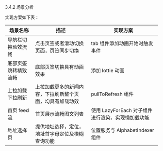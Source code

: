 3.4.2 场景分析

实现方案如下表：

| 场景名称 | 描述 | 实现方案 |
| --- | --- | --- |
| 导航栏切换动效流畅 | 点击页签或者滑动切换页面，页签同步切换 | tab 组件添加动画开始时触发事件 |
| 底部页签跳转精致流畅 | 底部页签切换具有动画效果 | 添加 lottie 动画 |
| 上拉加载下拉刷新 | 上拉加载更多的新闻内容，下拉刷新整个页面，均具有加载动效 | pullToRefresh 组件 |
| 首页 feed 流 | 首页展示流畅图文列表 | 使用 LazyForEach 对子组件进行渲染，实现懒加载功能 |
| 地址选择页 | 提供地址选择，定位，地址首字母定位及模糊查询功能 | 位置服务与 AlphabetIndexer 组件 |